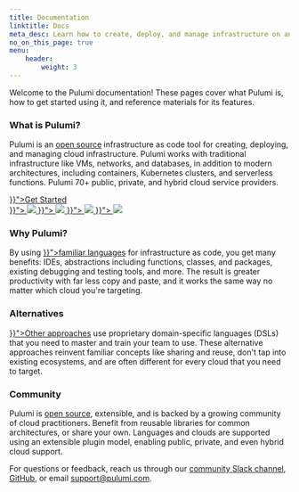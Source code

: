 ```yaml
---
title: Documentation
linktitle: Docs
meta_desc: Learn how to create, deploy, and manage infrastructure on any cloud using Pulumi's open source infrastructure as code SDK.
no_on_this_page: true
menu:
    header:
        weight: 3
---
```


Welcome to the Pulumi documentation! These pages cover what Pulumi is, how to get started using it, and reference materials for its features.

### What is Pulumi?

Pulumi is an <a href="https://github.com/pulumi/pulumi" target="_blank">open source</a> infrastructure as code tool for creating, deploying, and managing cloud infrastructure. Pulumi works with traditional infrastructure like VMs, networks, and databases, in addition to modern architectures, including containers, Kubernetes clusters, and serverless functions. Pulumi 70+ public, private, and hybrid cloud service providers.

<div class="flex justify-center py-6">
    <a class="btn btn-lg mx-1 my-1" href="{{< relref "/docs/get-started" >}}">Get Started</a>
</div>

<div class="bg-gray-100 rounded max-w-6xl my-4 px-4 py-2">
    <div class="md:flex justify-between items-center">
        <a class="block rounded hover:bg-gray-200 transition-all my-2 py-4 text-center px-6" href="{{< relref "/docs/get-started/aws" >}}">
            <img class="inline-block h-8 w-auto -mb-2" src="/logos/tech/aws.svg">
        </a>
        <a class="block rounded hover:bg-gray-200 transition-all my-2 text-center md:mx-2 py-4 px-6" href="{{< relref "/docs/get-started/azure" >}}">
            <img class="inline-block h-8 w-auto" src="/logos/tech/azure.svg">
        </a>
        <a class="block rounded hover:bg-gray-200 transition-all my-2 text-center md:mx-2 py-4 px-6" href="{{< relref "/docs/get-started/gcp" >}}">
            <img class="inline-block h-8 w-auto" src="/logos/tech/gcp.svg">
        </a>
        <a class="block rounded hover:bg-gray-200 transition-all my-2 py-4 text-center px-6" href="{{< relref "/docs/get-started/kubernetes" >}}">
            <img class="inline-block h-8 w-auto" src="/logos/tech/k8s.svg">
        </a>
    </div>
</div>

<div class="my-4 md:flex py-8">
    <div class="md:w-1/3">
        <h3 class="no-anchor">Why Pulumi?</h3>
        <p class="text-sm text-gray-700">
            By using <a href="{{< relref "/docs/intro/languages" >}}">familiar languages</a>
            for infrastructure as code, you get many benefits: IDEs, abstractions including functions, classes,
            and packages, existing debugging and testing tools, and more. The result is greater productivity
            with far less copy and paste, and it works the same way no matter which cloud you're targeting.
        </p>
    </div>
    <div class="md:mx-8 md:w-1/3">
        <h3 class="no-anchor">Alternatives</h3>
        <p class="text-sm text-gray-700">
            <a href="{{< relref "/docs/intro/vs" >}}">Other approaches</a> use proprietary domain-specific languages (DSLs) that you need to
            master and train your team to use. These alternative approaches reinvent
            familiar concepts like sharing and reuse, don't tap into existing
            ecosystems, and are often different for every cloud that you need to target.
        </p>
    </div>
    <div class="md:w-1/3">
        <h3 class="no-anchor">Community</h3>
        <p class="text-sm text-gray-700">
            Pulumi is <a href="https://github.com/pulumi/pulumi" target="_blank">open source</a>,
            extensible, and is backed by a growing community of cloud practitioners.
            Benefit from reusable libraries for common architectures, or share your own. Languages
            and clouds are supported using an extensible plugin model, enabling public,
            private, and even hybrid cloud support.
        </p>
    </div>
</div>

For questions or feedback, reach us through our [community Slack channel](https://slack.pulumi.com),
[GitHub](https://github.com/pulumi), or email [support@pulumi.com](mailto:support@pulumi.com).
